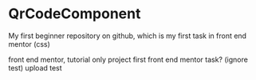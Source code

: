 # QrCodeComponent
My first beginner repository on github, which is my first task in front end mentor (css)

front end mentor, tutorial only project 
first front end mentor task?
(ignore test)
upload test

